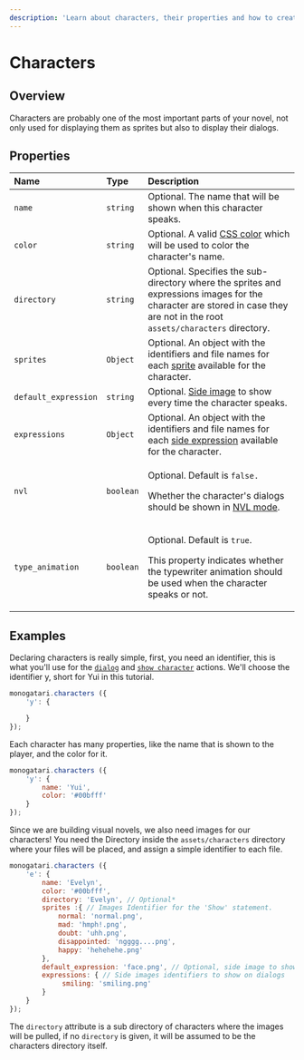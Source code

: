 ```yaml
---
description: 'Learn about characters, their properties and how to create them!'
---
```


# Characters

## Overview

Characters are probably one of the most important parts of your novel, not only used for displaying them as sprites but also to display their dialogs.

## Properties

<table>
  <thead>
    <tr>
      <th style="text-align:left">Name</th>
      <th style="text-align:left">Type</th>
      <th style="text-align:left">Description</th>
    </tr>
  </thead>
  <tbody>
    <tr>
      <td style="text-align:left"><code>name</code>
      </td>
      <td style="text-align:left"><code>string</code>
      </td>
      <td style="text-align:left">Optional. The name that will be shown when this character speaks.</td>
    </tr>
    <tr>
      <td style="text-align:left"><code>color</code>
      </td>
      <td style="text-align:left"><code>string</code>
      </td>
      <td style="text-align:left">Optional. A valid <a href="https://developer.mozilla.org/en-US/docs/Web/CSS/color">CSS color</a> which
        will be used to color the character&apos;s name.</td>
    </tr>
    <tr>
      <td style="text-align:left"><code>directory</code>
      </td>
      <td style="text-align:left"><code>string</code>
      </td>
      <td style="text-align:left">Optional. Specifies the sub-directory where the sprites and expressions
        images for the character are stored in case they are not in the root <code>assets/characters</code> directory.</td>
    </tr>
    <tr>
      <td style="text-align:left"><code>sprites</code>
      </td>
      <td style="text-align:left"><code>Object</code>
      </td>
      <td style="text-align:left">Optional. An object with the identifiers and file names for each <a href="https://developers.monogatari.io/documentation/v/develop/script-actions/characters">sprite</a> available
        for the character.</td>
    </tr>
    <tr>
      <td style="text-align:left"><code>default_expression</code>
      </td>
      <td style="text-align:left"><code>string</code>
      </td>
      <td style="text-align:left">Optional. <a href="https://developers.monogatari.io/documentation/v/develop/script-actions/dialogs#side-images">Side image</a> to
        show every time the character speaks.</td>
    </tr>
    <tr>
      <td style="text-align:left"><code>expressions</code>
      </td>
      <td style="text-align:left"><code>Object</code>
      </td>
      <td style="text-align:left">Optional. An object with the identifiers and file names for each <a href="https://developers.monogatari.io/documentation/v/develop/script-actions/dialogs#side-images">side expression</a> available
        for the character.</td>
    </tr>
    <tr>
      <td style="text-align:left"><code>nvl</code>
      </td>
      <td style="text-align:left"><code>boolean</code>
      </td>
      <td style="text-align:left">
        <p>Optional. Default is <code>false.</code>
        </p>
        <p></p>
        <p>Whether the character&apos;s dialogs should be shown in <a href="https://developers.monogatari.io/documentation/v/develop/script-actions/dialogs#nvl-dialogs">NVL mode</a>.</p>
      </td>
    </tr>
    <tr>
      <td style="text-align:left"><code>type_animation</code>
      </td>
      <td style="text-align:left"><code>boolean</code>
      </td>
      <td style="text-align:left">
        <p>Optional. Default is <code>true</code>.</p>
        <p></p>
        <p>This property indicates whether the typewriter animation should be used
          when the character speaks or not.</p>
      </td>
    </tr>
  </tbody>
</table>

## Examples

Declaring characters is really simple, first, you need an identifier, this is what you'll use for the [`dialog`](../script-actions/dialogs.md) and [`show character`](../script-actions/characters.md) actions. We'll choose the identifier y, short for Yui in this tutorial.

```javascript
monogatari.characters ({
    'y': {

    }
});
```

Each character has many properties, like the name that is shown to the player, and the color for it.

```javascript
monogatari.characters ({
    'y': {
        name: 'Yui',
        color: '#00bfff'
    }
});
```

Since we are building visual novels, we also need images for our characters! You need the Directory inside the `assets/characters` directory where your files will be placed, and assign a simple identifier to each file.

```javascript
monogatari.characters ({
    'e': {
        name: 'Evelyn',
        color: '#00bfff', 
        directory: 'Evelyn', // Optional*
        sprites :{ // Images Identifier for the 'Show' statement.
            normal: 'normal.png',
            mad: 'hmph!.png',
            doubt: 'uhh.png',
            disappointed: 'ngggg....png',
            happy: 'hehehehe.png'
        },
        default_expression: 'face.png', // Optional, side image to show every time the character speaks.
        expressions: { // Side images identifiers to show on dialogs
             smiling: 'smiling.png'
        }
    }
});
```

The `directory` attribute is a sub directory of characters where the images will be pulled, if no `directory` is given, it will be assumed to be the characters directory itself.

